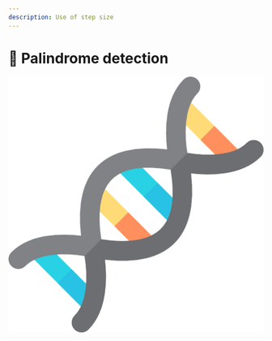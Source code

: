 ```yaml
---
description: Use of step size
---
```


# 🚩 Palindrome detection

![DNA](<../.gitbook/assets/image (9).png>)

